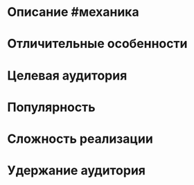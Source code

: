 # Описание #механика
# Отличительные особенности
# Целевая аудитория
# Популярность
# Сложность реализации
# Удержание аудитория

